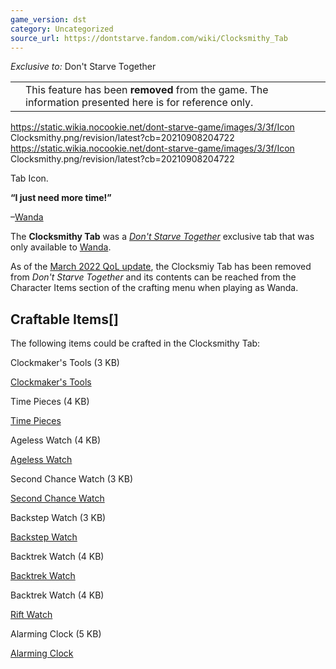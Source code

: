 ```yaml
---
game_version: dst
category: Uncategorized
source_url: https://dontstarve.fandom.com/wiki/Clocksmithy_Tab
---
```


*Exclusive to:* Don't Starve Together

|  |  |
| --- | --- |
|  | This feature has been **removed** from the game. The information presented here is for reference only. |

 https://static.wikia.nocookie.net/dont-starve-game/images/3/3f/Icon Clocksmithy.png/revision/latest?cb=20210908204722 https://static.wikia.nocookie.net/dont-starve-game/images/3/3f/Icon Clocksmithy.png/revision/latest?cb=20210908204722 

Tab Icon.

 

**“**I just need more time!**”**

–[Wanda](/wiki/Wanda "Wanda")

The **Clocksmithy Tab** was a *[Don't Starve Together](/wiki/Don%27t_Starve_Together "Don't Starve Together")* exclusive tab that was only available to [Wanda](/wiki/Wanda "Wanda").

As of the [March 2022 QoL update](/wiki/Don%27t_Starve_Together/Version_History#March_24,_2022_-_March_2022_QoL_Update "Don't Starve Together/Version History"), the Clocksmiy Tab has been removed from *Don't Starve Together* and its contents can be reached from the Character Items section of the crafting menu when playing as Wanda.

## Craftable Items[]

The following items could be crafted in the Clocksmithy Tab:

Clockmaker's Tools (3 KB)

[Clockmaker's Tools](/wiki/Clockmaker%27s_Tools "Clockmaker's Tools")

Time Pieces (4 KB)

[Time Pieces](/wiki/Time_Pieces "Time Pieces")

Ageless Watch (4 KB)

[Ageless Watch](/wiki/Ageless_Watch "Ageless Watch")

Second Chance Watch (3 KB)

[Second Chance Watch](/wiki/Second_Chance_Watch "Second Chance Watch")

Backstep Watch (3 KB)

[Backstep Watch](/wiki/Backstep_Watch "Backstep Watch")

Backtrek Watch (4 KB)

[Backtrek Watch](/wiki/Backtrek_Watch "Backtrek Watch")

Backtrek Watch (4 KB)

[Rift Watch](/wiki/Backtrek_Watch#Rift_Watch "Backtrek Watch")

Alarming Clock (5 KB)

[Alarming Clock](/wiki/Alarming_Clock "Alarming Clock")